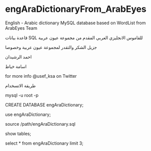 # engAraDictionaryFrom_ArabEyes
English - Arabic dictionary MySQL database based on WordList from ArabEyes Team 


قاعدة بيانات SQL للقاموس الانجليزي العربي  المقدم من مجموعة عيون عربية

جزيل الشكر والتقدر لمجموعة عيون عربية وخصوصا

احمد الرشيدان

اسامة خياط


for more info @usef_ksa on Twitter


طريقة الاتسخدام



mysql -u root -p

CREATE DATABASE engAraDictionary;

use engAraDictionary;

source /path/engAraDictionary.sql

show tables;

select * from engAraDictionary limit 3;

